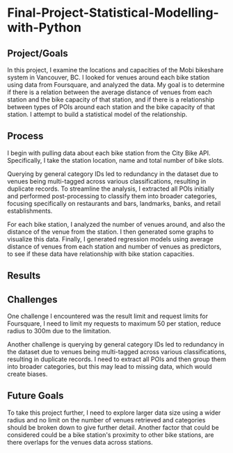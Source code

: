 # Final-Project-Statistical-Modelling-with-Python

## Project/Goals

In this project, I examine the locations and capacities of the Mobi bikeshare system in Vancouver, BC. I looked for venues around each bike station using data from Foursquare, and analyzed the data. My goal is to determine if there is a relation between the average distance of venues from each station and the bike capacity of that station, and if there is a relationship between types of POIs around each station and the bike capacity of that station. I attempt to build a statistical model of the relationship.

## Process



I begin with pulling data about each bike station from the City Bike API. Specifically, I take the station location, name and total number of bike slots.

Querying by general category IDs led to redundancy in the dataset due to venues being multi-tagged across various classifications, resulting in duplicate records. To streamline the analysis, I extracted all POIs initially and performed post-processing to classify them into broader categories, focusing specifically on restaurants and bars, landmarks, banks, and retail establishments.

For each bike station, I analyzed the number of venues around, and also the distance of the venue from the station. I then generated some graphs to visualize this data. Finally, I generated regression models using average distance of venues from each station and number of venues as predictors, to see if these data have relationship with bike station capacities.

## Results





## Challenges

One challenge I encountered was the result limit and request limits for Foursquare, I need to limit my requests to maximum 50 per station, reduce radius to 300m due to the limitation.

Another challenge is querying by general category IDs led to redundancy in the dataset due to venues being multi-tagged across various classifications, resulting in duplicate records. I need to extract all POIs and then group them into broader categories, but this may lead to missing data, which would create biases.

## Future Goals

To take this project further, I need to explore larger data size using a wider radius and no limit on the number of venues retrieved and categories should be broken down to give further detail. Another factor that could be considered could be a bike station's proximity to other bike stations, are there overlaps for the venues data across stations.



